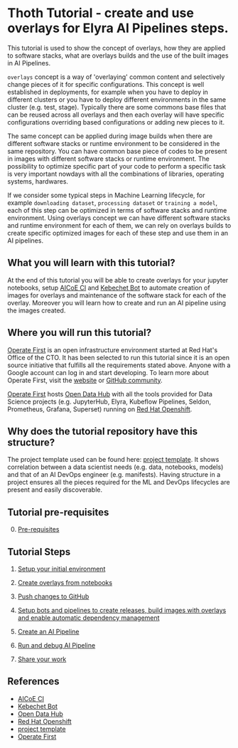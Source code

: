 # Thoth Tutorial - create and use overlays for Elyra AI Pipelines steps.

This tutorial is used to show the concept of overlays, how they are applied to software stacks, what are overlays builds and the use of the built images in AI Pipelines.

`overlays` concept is a way of 'overlaying' common content and selectively change pieces of it for specific configurations. This concept is well established in deployments, for example when you have to deploy in different clusters or you have to deploy different environments in the same cluster (e.g. test, stage). Typically there are some commons base files that can be reused across all overlays and then each overlay will have specific configurations overriding based configurations or adding new pieces to it.

The same concept can be applied during image builds when there are different software stacks or runtime environment to be considered in the same repository. You can have common base piece of codes to be present in images with different software stacks or runtime environment.
The possibility to optimize specific part of your code to perform a specific task is very important nowdays with all the combinations of libraries, operating systems, hardwares.

If we consider some typical steps in Machine Learning lifecycle, for example `downloading dataset`, `processing dataset` or `training a model`, each of this step can be optimized in terms of software stacks and runtime environment. Using overlays concept we can have different software stacks and runtime environment for each of them, we can rely on overlays builds to create specific optimized images for each of these step and use them in an AI pipelines.


## What you will learn with this tutorial?

At the end of this tutorial you will be able to create overlays for your jupyter notebooks, setup [AICoE CI][1] and [Kebechet Bot][2] to automate creation of images for overlays and maintenance of the software stack for each of the overlay. Moreover you will learn how to create and run an AI pipeline using the images created.


## Where you will run this tutorial?

[Operate First][6] is an open infrastructure environment started at Red Hat's Office of the CTO. It has been selected to run this tutorial since it is an open source initiative that fulfills all the requirements stated above. Anyone with a Google account can log in and start developing. To learn more about Operate First, visit the [website](https://www.operate-first.cloud/) or [GitHub community](https://github.com/operate-first).

[Operate First][6] hosts [Open Data Hub][3] with all the tools provided for Data Science projects (e.g. JupyterHub, Elyra, Kubeflow Pipelines, Seldon, Prometheus, Grafana, Superset) running on [Red Hat Openshift][4].


## Why does the tutorial repository have this structure?

The project template used can be found here: [project template][1]. It shows correlation between a data scientist needs (e.g. data, notebooks, models) and that of an AI DevOps engineer (e.g. manifests). Having structure in a project ensures all the pieces required for the ML and DevOps lifecycles are present and easily discoverable.


## Tutorial pre-requisites

0. [Pre-requisites](./docs/pre-requisite.md)

## Tutorial Steps

1. [Setup your initial environment](./docs/setup-initial-environment.md)

2. [Create overlays from notebooks](./docs/create-overlays-from-notebook.md)

3. [Push changes to GitHub](./docs/push-changes.md)

4. [Setup bots and pipelines to create releases, build images with overlays and enable automatic dependency management](./docs/thoth-aicoe-services.md)

5. [Create an AI Pipeline](./docs/create-ai-pipeline.md)

6. [Run and debug AI Pipeline](./docs/run-ai-pipeline.md)

7. [Share your work](./docs/share-your-work.md)


## References

* [AICoE CI][1]
* [Kebechet Bot][2]
* [Open Data Hub][3]
* [Red Hat Openshift][4]
* [project template][5]
* [Operate First][6]

[1]: https://github.com/AICoE/aicoe-ci
[2]: https://github.com/marketplace/khebhut
[3]: https://opendatahub.io/
[4]: https://www.openshift.com/
[5]: https://github.com/aicoe-aiops/project-template
[6]: https://www.operate-first.cloud/
